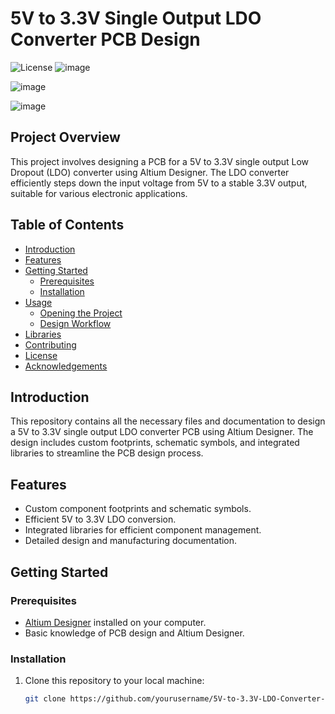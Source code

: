 # 5V to 3.3V Single Output LDO Converter PCB Design

![License](https://img.shields.io/badge/license-MIT-blue.svg)
![image](https://github.com/arda-kara/Single-LDO-Converter/assets/112433322/d502228c-478e-45e0-9412-2cf697df115b)

![image](https://github.com/arda-kara/Single-LDO-Converter/assets/112433322/27ded36e-08d3-430d-a0ed-312de6d00b78)

![image](https://github.com/arda-kara/Single-LDO-Converter/assets/112433322/31647f6a-6ed1-4429-89e1-10477e93f1d5)



## Project Overview

This project involves designing a PCB for a 5V to 3.3V single output Low Dropout (LDO) converter using Altium Designer. The LDO converter efficiently steps down the input voltage from 5V to a stable 3.3V output, suitable for various electronic applications.

## Table of Contents

- [Introduction](#introduction)
- [Features](#features)
- [Getting Started](#getting-started)
  - [Prerequisites](#prerequisites)
  - [Installation](#installation)
- [Usage](#usage)
  - [Opening the Project](#opening-the-project)
  - [Design Workflow](#design-workflow)
- [Libraries](#libraries)
- [Contributing](#contributing)
- [License](#license)
- [Acknowledgements](#acknowledgements)

## Introduction

This repository contains all the necessary files and documentation to design a 5V to 3.3V single output LDO converter PCB using Altium Designer. The design includes custom footprints, schematic symbols, and integrated libraries to streamline the PCB design process.

## Features

- Custom component footprints and schematic symbols.
- Efficient 5V to 3.3V LDO conversion.
- Integrated libraries for efficient component management.
- Detailed design and manufacturing documentation.

## Getting Started

### Prerequisites

- [Altium Designer](https://www.altium.com/) installed on your computer.
- Basic knowledge of PCB design and Altium Designer.

### Installation

1. Clone this repository to your local machine:
   ```bash
   git clone https://github.com/yourusername/5V-to-3.3V-LDO-Converter-PCB.git
